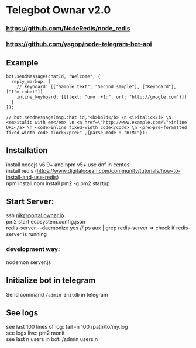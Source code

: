 # Telegbot Ownar v2.0
### https://github.com/NodeRedis/node_redis
### https://github.com/yagop/node-telegram-bot-api

## Example
```
bot.sendMessage(chatId, "Welcome", {
  reply_markup: {
    // keyboard: [["Sample text", "Second sample"], ["Keyboard"], ["I'm robot"]]
    inline_keyboard: [[{text: "uno :+1:", url: "http://google.com"}]]
  }
});

// bot.sendMessage(msg.chat.id,"<b>bold</b> \n <i>italic</i> \n <em>italic with em</em> \n <a href=\"http://www.example.com/\">inline URL</a> \n <code>inline fixed-width code</code> \n <pre>pre-formatted fixed-width code block</pre>" ,{parse_mode : "HTML"});
```

## Installation
install nodejs v6.9+ and npm v5+
use dnf in centos!  
install redis (https://www.digitalocean.com/community/tutorials/how-to-install-and-use-redis)  
npm install
npm install pm2 -g
pm2 startup

## Start Server:
ssh nik@portal.ownar.io  
pm2 start ecosystem.config.json  
redis-server --daemonize yes
// ps aux | grep redis-server  => check if redis-server is running  

### development way:
nodemon server.js  

## Initialize bot in telegram  
Send command `/admin initdb` in telegram  

## See logs
see last 100 lines of log: tail -n 100 /path/to/my.log  
see logs live: pm2 monit  
see last n users in bot: /admin users n  
